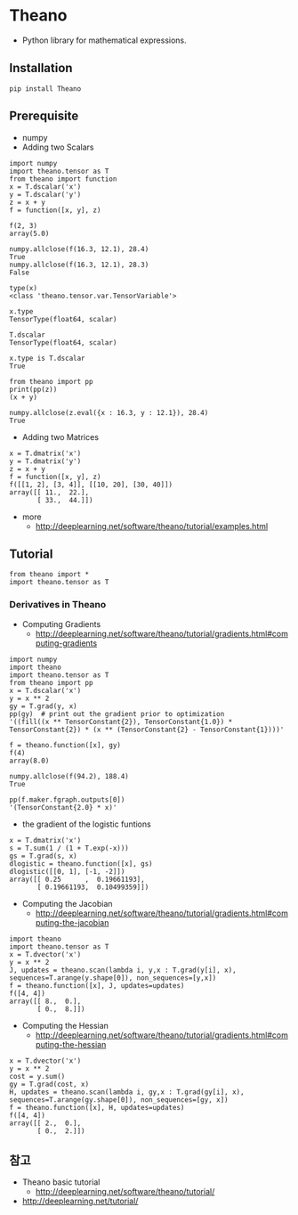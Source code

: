 # Theano
* Python library for mathematical expressions.

## Installation
```
pip install Theano
```

## Prerequisite
* numpy
* Adding two Scalars

```
import numpy
import theano.tensor as T
from theano import function
x = T.dscalar('x')
y = T.dscalar('y')
z = x + y
f = function([x, y], z)

f(2, 3)
array(5.0)

numpy.allclose(f(16.3, 12.1), 28.4)
True
numpy.allclose(f(16.3, 12.1), 28.3)
False

type(x)
<class 'theano.tensor.var.TensorVariable'>

x.type
TensorType(float64, scalar)

T.dscalar
TensorType(float64, scalar)

x.type is T.dscalar
True

```

```
from theano import pp
print(pp(z))
(x + y)
```

```
numpy.allclose(z.eval({x : 16.3, y : 12.1}), 28.4)
True
```

* Adding two Matrices

```
x = T.dmatrix('x')
y = T.dmatrix('y')
z = x + y
f = function([x, y], z)
f([[1, 2], [3, 4]], [[10, 20], [30, 40]])
array([[ 11.,  22.],
       [ 33.,  44.]])
```
* more
  * http://deeplearning.net/software/theano/tutorial/examples.html


## Tutorial
```
from theano import *
import theano.tensor as T
```

### Derivatives in Theano
* Computing Gradients
  * http://deeplearning.net/software/theano/tutorial/gradients.html#computing-gradients

```
import numpy
import theano
import theano.tensor as T
from theano import pp
x = T.dscalar('x')
y = x ** 2
gy = T.grad(y, x)
pp(gy)  # print out the gradient prior to optimization
'((fill((x ** TensorConstant{2}), TensorConstant{1.0}) * TensorConstant{2}) * (x ** (TensorConstant{2} - TensorConstant{1})))'

f = theano.function([x], gy)
f(4)
array(8.0)

numpy.allclose(f(94.2), 188.4)
True

pp(f.maker.fgraph.outputs[0])
'(TensorConstant{2.0} * x)'
```

  * the gradient of the logistic funtions

```
x = T.dmatrix('x')
s = T.sum(1 / (1 + T.exp(-x)))
gs = T.grad(s, x)
dlogistic = theano.function([x], gs)
dlogistic([[0, 1], [-1, -2]])
array([[ 0.25      ,  0.19661193],
       [ 0.19661193,  0.10499359]])
```

* Computing the Jacobian
  * http://deeplearning.net/software/theano/tutorial/gradients.html#computing-the-jacobian
  
```
import theano
import theano.tensor as T
x = T.dvector('x')
y = x ** 2
J, updates = theano.scan(lambda i, y,x : T.grad(y[i], x), sequences=T.arange(y.shape[0]), non_sequences=[y,x])
f = theano.function([x], J, updates=updates)
f([4, 4])
array([[ 8.,  0.],
       [ 0.,  8.]])
```


* Computing the Hessian
  * http://deeplearning.net/software/theano/tutorial/gradients.html#computing-the-hessian
  
```
x = T.dvector('x')
y = x ** 2
cost = y.sum()
gy = T.grad(cost, x)
H, updates = theano.scan(lambda i, gy,x : T.grad(gy[i], x), sequences=T.arange(gy.shape[0]), non_sequences=[gy, x])
f = theano.function([x], H, updates=updates)
f([4, 4])
array([[ 2.,  0.],
       [ 0.,  2.]])
```

## 참고
* Theano basic tutorial
  * http://deeplearning.net/software/theano/tutorial/
* http://deeplearning.net/tutorial/
